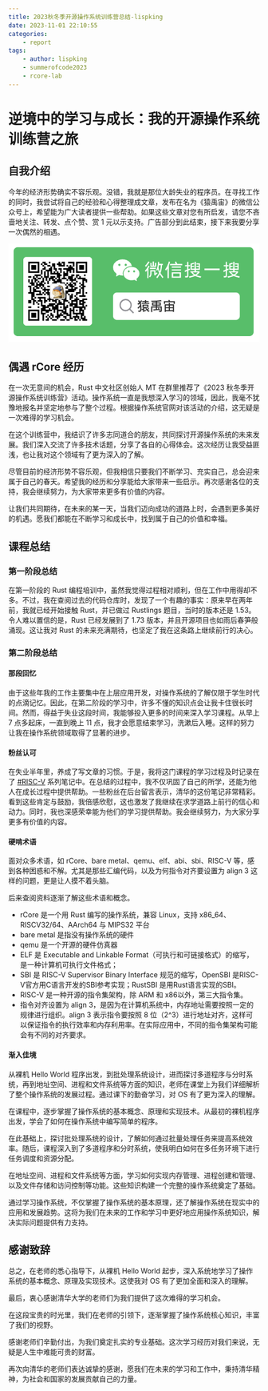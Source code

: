 ```yaml
---
title: 2023秋冬季开源操作系统训练营总结-lispking
date: 2023-11-01 22:10:55
categories:
    - report
tags:
    - author: lispking
    - summerofcode2023
    - rcore-lab
---
```


# 逆境中的学习与成长：我的开源操作系统训练营之旅

## 自我介绍

今年的经济形势确实不容乐观。没错，我就是那位大龄失业的程序员。在寻找工作的同时，我尝试将自己的经验和心得整理成文章，发布在名为《猿禹宙》的微信公众号上，希望能为广大读者提供一些帮助。如果这些文章对您有所启发，请您不吝啬地关注、转发、点个赞、赏 1 元以示支持。广告部分到此结束，接下来我要分享一次偶然的相遇。

![微信公众号](2023秋冬季开源操作系统训练营总结-lispking/wx-mp.png)

<!-- more -->

## 偶遇 rCore 经历

在一次无意间的机会，Rust 中文社区创始人 MT 在群里推荐了《2023 秋冬季开源操作系统训练营》活动。操作系统一直是我想深入学习的领域，因此，我毫不犹豫地报名并坚定地参与了整个过程。根据操作系统官网对该活动的介绍，这无疑是一次难得的学习机会。

在这个训练营中，我结识了许多志同道合的朋友，共同探讨开源操作系统的未来发展。我们深入交流了许多技术话题，分享了各自的心得体会。这次经历让我受益匪浅，也让我对这个领域有了更为深入的了解。

尽管目前的经济形势不容乐观，但我相信只要我们不断学习、充实自己，总会迎来属于自己的春天。希望我的经历和分享能给大家带来一些启示。再次感谢各位的支持，我会继续努力，为大家带来更多有价值的内容。

让我们共同期待，在未来的某一天，当我们迈向成功的道路上时，会遇到更多美好的机遇。愿我们都能在不断学习和成长中，找到属于自己的价值和幸福。

## 课程总结

### 第一阶段总结

在第一阶段的 Rust 编程培训中，虽然我觉得过程相对顺利，但在工作中用得却不多。不过，我在查阅过去的代码仓库时，发现了一个有趣的事实：原来早在两年前，我就已经开始接触 Rust，并已做过 Rustlings 题目，当时的版本还是 1.53。令人难以置信的是，Rust 已经发展到了 1.73 版本，并且开源项目也如雨后春笋般涌现。这让我对 Rust 的未来充满期待，也坚定了我在这条路上继续前行的决心。

### 第二阶段总结

#### 那段回忆

由于这些年我的工作主要集中在上层应用开发，对操作系统的了解仅限于学生时代的点滴记忆。因此，在第二阶段的学习中，许多不懂的知识点会让我卡住很长时间。然而，得益于失业这段时间，我能够投入更多的时间来深入学习课程。从早上 7 点多起床，一直到晚上 11 点，我才会愿意结束学习，洗漱后入睡。这样的努力让我在操作系统领域取得了显著的进步。

#### 粉丝认可

在失业半年里，养成了写文章的习惯。于是，我将这门课程的学习过程及时记录在了 [#RISC-V] 系列笔记中。在总结的过程中，我不仅巩固了自己的所学，还能为他人在成长过程中提供帮助。一些粉丝在后台留言表示，清华的这份笔记非常精彩。看到这些肯定与鼓励，我倍感欣慰，这也激发了我继续在求学道路上前行的信心和动力。同时，我也深感荣幸能为他们的学习提供帮助。我会继续努力，为大家分享更多有价值的内容。

#### 硬啃术语

面对众多术语，如 rCore、bare metal、qemu、elf、abi、sbi、RISC-V 等，感到各种困惑和不解。尤其是那些汇编代码，以及为何指令对齐要设置为 align 3 这样的问题，更是让人摸不着头脑。

后来查阅资料逐渐了解这些术语和概念。

* rCore 是一个用 Rust 编写的操作系统，兼容 Linux，支持 x86_64、RISCV32/64、AArch64 与 MIPS32 平台
* bare metal 是指没有操作系统的硬件
* qemu 是一个开源的硬件仿真器
* ELF 是 Executable and Linkable Format（可执行和可链接格式）的缩写，是一种计算机可执行文件格式；
* SBI 是 RISC-V Supervisor Binary Interface 规范的缩写，OpenSBI 是RISC-V官方用C语言开发的SBI参考实现；RustSBI 是用Rust语言实现的SBI。
* RISC-V 是一种开源的指令集架构，除 ARM 和 x86以外，第三大指令集。
* 指令对齐设置为 align 3，是因为在计算机系统中，内存地址需要按照一定的规律进行组织。align 3 表示指令要按照 8 位（2^3）进行地址对齐，这样可以保证指令的执行效率和内存利用率。在实际应用中，不同的指令集架构可能会有不同的对齐要求。

#### 渐入佳境

从裸机 Hello World 程序出发，到批处理系统设计，进而探讨多道程序与分时系统，再到地址空间、进程和文件系统等方面的知识，老师在课堂上为我们详细解析了整个操作系统的发展过程。通过课下的勤奋学习，对 OS 有了更为深入的理解。

在课程中，逐步掌握了操作系统的基本概念、原理和实现技术。从最初的裸机程序出发，学会了如何在操作系统中编写简单的程序。

在此基础上，探讨批处理系统的设计，了解如何通过批量处理任务来提高系统效率。随后，课程深入到了多道程序和分时系统，使我明白如何在多任务环境下进行任务调度和资源分配。

在地址空间、进程和文件系统等方面，学习如何实现内存管理、进程创建和管理、以及文件存储和访问控制等功能。这些知识构建一个完整的操作系统奠定了基础。

通过学习操作系统，不仅掌握了操作系统的基本原理，还了解操作系统在现实中的应用和发展趋势。这将为我们在未来的工作和学习中更好地应用操作系统知识，解决实际问题提供有力支持。

## 感谢致辞

总之，在老师的悉心指导下，从裸机 Hello World 起步，深入系统地学习了操作系统的基本概念、原理及实现技术。这使我对 OS 有了更加全面和深入的理解。

最后，衷心感谢清华大学的老师们为我们提供了这次难得的学习机会。

在这段宝贵的时光里，我们在老师的引领下，逐渐掌握了操作系统核心知识，丰富了我们的视野。

感谢老师们辛勤付出，为我们奠定扎实的专业基础。这次学习经历对我们来说，无疑是人生中难能可贵的财富。

再次向清华的老师们表达诚挚的感谢，愿我们在未来的学习和工作中，秉持清华精神，为社会和国家的发展贡献自己的力量。


<!-- link -->

[#RISC-V]: https://mp.weixin.qq.com/mp/appmsgalbum?__biz=Mzg4Nzk4MTY3Nw==&action=getalbum&album_id=3162993568748208133&scene=173&from_msgid=2247483973&from_itemidx=1&count=3&nolastread=1#wechat_redirect
